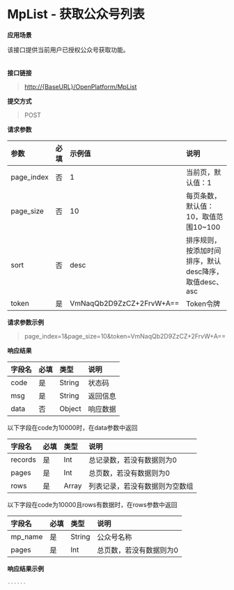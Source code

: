 # MpList - 获取公众号列表

**应用场景**

该接口提供当前用户已授权公众号获取功能。

###### 

**接口链接**

> [http://{BaseURL}/OpenPlatform/MpList](http://{BaseURL}/OpenPlatform/Login)

**提交方式**

> POST

**请求参数**

| 参数 | 必填 | 示例值 | 说明 |
| :--- | :--- | :--- | :--- |
| page\_index | 否 | 1 | 当前页，默认值：1 |
| page\_size | 否 | 10 | 每页条数，默认值：10，取值范围10~100 |
| sort | 否 | desc | 排序规则，按添加时间排序，默认desc降序，取值desc、asc |
| token | 是 | VmNaqQb2D9ZzCZ+2FrvW+A== | Token令牌 |

**请求参数示例**

> page\_index=1&page\_size=10&token=VmNaqQb2D9ZzCZ+2FrvW+A==

**响应结果**

| 字段名 | 必填 | 类型 | 说明 |
| :--- | :--- | :--- | :--- |
| code | 是 | String | 状态码 |
| msg | 是 | String | 返回信息 |
| data | 否 | Object | 响应数据 |

以下字段在code为10000时，在data参数中返回

| 字段名 | 必填 | 类型 | 说明 |
| :--- | :--- | :--- | :--- |
| records | 是 | Int | 总记录数，若没有数据则为0 |
| pages | 是 | Int | 总页数，若没有数据则为0 |
| rows | 是 | Array | 列表记录，若没有数据则为空数组 |

以下字段在code为10000且rows有数据时，在rows参数中返回

| 字段名 | 必填 | 类型 | 说明 |
| :--- | :--- | :--- | :--- |
| mp\_name | 是 | String | 公众号名称 |
| pages | 是 | Int | 总页数，若没有数据则为0 |

**响应结果示例**

```js
......
```




